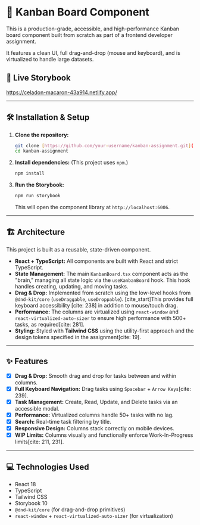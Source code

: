 # 🚀 Kanban Board Component

This is a production-grade, accessible, and high-performance Kanban board component built from scratch as part of a frontend developer assignment.

It features a clean UI, full drag-and-drop (mouse and keyboard), and is virtualized to handle large datasets.

## 🔴 Live Storybook

https://celadon-macaron-43a914.netlify.app/

---

## 🛠️ Installation & Setup

1.  **Clone the repository:**

    ```bash
    git clone [https://github.com/your-username/kanban-assignment.git](https://github.com/your-username/kanban-assignment.git)
    cd kanban-assignment
    ```

2.  **Install dependencies:**
    (This project uses `npm`.)

    ```bash
    npm install
    ```

3.  **Run the Storybook:**
    ```bash
    npm run storybook
    ```
    This will open the component library at `http://localhost:6006`.

---

## 🏗️ Architecture

This project is built as a reusable, state-driven component.

- **React + TypeScript:** All components are built with React and strict TypeScript.
- **State Management:** The main `KanbanBoard.tsx` component acts as the "brain," managing all state logic via the `useKanbanBoard` hook. This hook handles creating, updating, and moving tasks.
- **Drag & Drop:** Implemented from scratch using the low-level hooks from `@dnd-kit/core` (`useDraggable`, `useDroppable`). [cite_start]This provides full keyboard accessibility [cite: 238] in addition to mouse/touch drag.
- **Performance:** The columns are virtualized using `react-window` and `react-virtualized-auto-sizer` to ensure high performance with 500+ tasks, as required[cite: 281].
- **Styling:** Styled with **Tailwind CSS** using the utility-first approach and the design tokens specified in the assignment[cite: 19].

---

## ✨ Features

- [x] **Drag & Drop:** Smooth drag and drop for tasks between and within columns.
- [x] **Full Keyboard Navigation:** Drag tasks using `Spacebar` + `Arrow Keys`[cite: 239].
- [x] **Task Management:** Create, Read, Update, and Delete tasks via an accessible modal.
- [x] **Performance:** Virtualized columns handle 50+ tasks with no lag.
- [x] **Search:** Real-time task filtering by title.
- [x] **Responsive Design:** Columns stack correctly on mobile devices.
- [x] **WIP Limits:** Columns visually and functionally enforce Work-In-Progress limits[cite: 211, 231].

---

## 💻 Technologies Used

- React 18
- TypeScript
- Tailwind CSS
- Storybook 10
- `@dnd-kit/core` (for drag-and-drop primitives)
- `react-window` + `react-virtualized-auto-sizer` (for virtualization)
